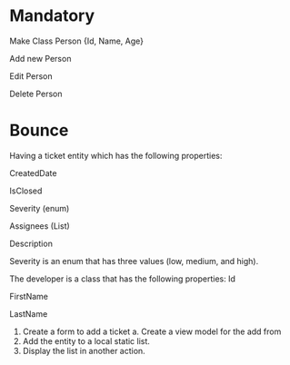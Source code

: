 # Mandatory
Make Class Person {Id, Name, Age}

Add new Person

Edit Person

Delete Person


# Bounce
Having a ticket entity which has the following properties:

CreatedDate

IsClosed

Severity (enum)

Assignees (List<Developer>)

Description

Severity is an enum that has three values (low, medium, and high).

The developer is a class that has the following properties:
Id

FirstName

LastName

1. Create a form to add a ticket
a. Create a view model for the add from
2. Add the entity to a local static list.
3. Display the list in another action.
